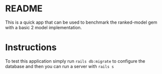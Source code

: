 # README

This is a quick app that can be used to benchmark the ranked-model gem with a basic 2 model implementation.


# Instructions

To test this application simply run `rails db:migrate` to configure the database and then you can run a server with `rails s`
